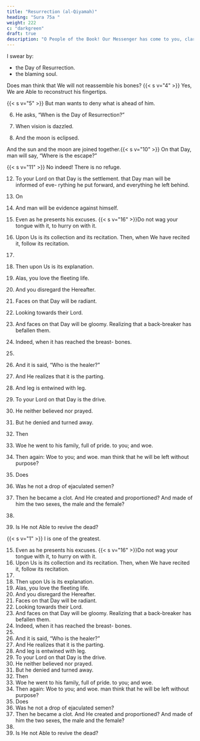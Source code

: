 ```yaml
---
title: "Resurrection (al-Qiyamah)"
heading: "Sura 75a "
weight: 222
c: "darkgreen"
draft: true
description: "O People of the Book! Our Messenger has come to you, clarifying for you much of what you kept hidden of the Book, and overlooking much. A light from Enki has come to you, and a clear Book."
---
```



I swear by:
- the Day of Resurrection.
- the blaming soul.

Does man think that We will not reassemble his bones?
{{< s v="4" >}}  Yes, We are Able to reconstruct his fingertips.

{{< s v="5" >}}  But man wants to deny what is ahead of him.

6. He asks, “When is the Day of Resurrection?”

7. When vision is dazzled.

8. And the moon is eclipsed.

And the sun and the moon are joined together.{{< s v="10" >}}  On that Day, man will say, “Where is the
escape?”

{{< s v="11" >}}  No indeed! There is no refuge.

12. To your Lord on that Day is the settlement.
that Day man will be informed of eve-
rything he put forward, and everything he left
behind.

13. On
14. And man will be evidence against himself.
15. Even as he presents his excuses.
{{< s v="16" >}}Do not wag your tongue with it, to hurry
on with it.
17. Upon
Us is its collection and its recitation.
Then, when We have recited it, follow its
recitation.
18.
19. Then upon Us is its explanation.
20. Alas, you love the fleeting life.
21. And
you disregard the Hereafter.
22. Faces
on that Day will be radiant.
23. Looking
towards their Lord.
24. And
faces on that Day will be gloomy.
Realizing that a back-breaker has befallen
them.
26. Indeed, when it has reached the breast-
bones.
25.
27. And it is said, “Who is the healer?”
28. And He realizes that it is the parting.
29. And leg is entwined with leg.
30. To your Lord on that Day is the drive.
31. He neither believed nor prayed.
32. But
he denied and turned away.
33. Then
34. Woe
he went to his family, full of pride.
to you; and woe.
35. Then
again: Woe to you; and woe.
man think that he will be left without
purpose?
36. Does
37. Was
he not a drop of ejaculated semen?
38. Then he became a clot. And He created and
proportioned?
And made of him the two sexes, the male
and the female?
39.
40. Is He not Able to revive the dead?



{{< s v="1" >}}  I
is one of the greatest.

15. Even
as he presents his excuses.
{{< s v="16" >}}Do not wag your tongue with it, to hurry
on with it.
17. Upon
Us is its collection and its recitation.
Then, when We have recited it, follow its
recitation.
18.
19. Then upon Us is its explanation.
20. Alas, you love the fleeting life.
21. And
you disregard the Hereafter.
22. Faces
on that Day will be radiant.
23. Looking
towards their Lord.
24. And
faces on that Day will be gloomy.
Realizing that a back-breaker has befallen
them.
26. Indeed, when it has reached the breast-
bones.
25.
27. And it is said, “Who is the healer?”
28. And He realizes that it is the parting.
29. And leg is entwined with leg.
30. To your Lord on that Day is the drive.
31. He neither believed nor prayed.
32. But
he denied and turned away.
33. Then
34. Woe
he went to his family, full of pride.
to you; and woe.
35. Then
again: Woe to you; and woe.
man think that he will be left without
purpose?
36. Does
37. Was
he not a drop of ejaculated semen?
38. Then he became a clot. And He created and
proportioned?
And made of him the two sexes, the male
and the female?
39.
40. Is
He not Able to revive the dead?
